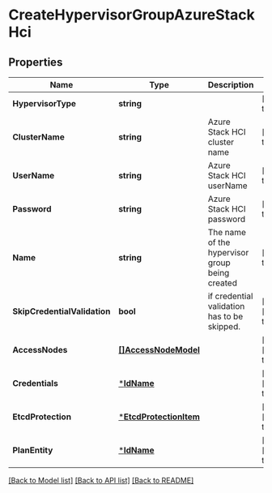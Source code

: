 # CreateHypervisorGroupAzureStackHci

## Properties
Name | Type | Description | Notes
------------ | ------------- | ------------- | -------------
**HypervisorType** | **string** |  | [default to null]
**ClusterName** | **string** | Azure Stack HCI cluster name  | [default to null]
**UserName** | **string** | Azure Stack HCI userName  | [default to null]
**Password** | **string** | Azure Stack HCI password  | [default to null]
**Name** | **string** | The name of the hypervisor group being created | [default to null]
**SkipCredentialValidation** | **bool** | if credential validation has to be skipped. | [optional] [default to false]
**AccessNodes** | [**[]AccessNodeModel**](accessNodeModel.md) |  | [optional] [default to null]
**Credentials** | [***IdName**](IdName.md) |  | [optional] [default to null]
**EtcdProtection** | [***EtcdProtectionItem**](EtcdProtectionItem.md) |  | [optional] [default to null]
**PlanEntity** | [***IdName**](IdName.md) |  | [optional] [default to null]

[[Back to Model list]](../README.md#documentation-for-models) [[Back to API list]](../README.md#documentation-for-api-endpoints) [[Back to README]](../README.md)

